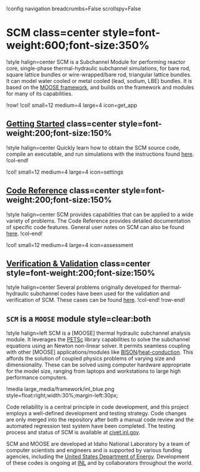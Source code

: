 !config navigation breadcrumbs=False scrollspy=False

# SCM class=center style=font-weight:600;font-size:350%

!style halign=center
SCM is a Subchannel Module for performing reactor core, single-phase thermal-hydraulic
subchannel simulations, for bare rod, square lattice bundles or wire-wrapped/bare rod, triangular lattice bundles. It can model water cooled or metal cooled (lead, sodium, LBE) bundles. It is based on the [MOOSE framework](https://mooseframework.inl.gov), and builds on the framework and modules for many of its capabilities.

!row!
!col! small=12 medium=4 large=4 icon=get_app

## [Getting Started](getting_started/installation.md) class=center style=font-weight:200;font-size:150%

!style halign=center
Quickly learn how to obtain the SCM source code, compile an executable, and
run simulations with the instructions found [here](getting_started/installation.md).
!col-end!

!col! small=12 medium=4 large=4 icon=settings

## [Code Reference](syntax/index.md) class=center style=font-weight:200;font-size:150%

!style halign=center
SCM provides capabilities that can be applied to a wide variety of problems.
The Code Reference provides detailed documentation of specific code features.
General user notes on SCM can also be found [here](getting_started/user_notes.md).
!col-end!

!col! small=12 medium=4 large=4 icon=assessment

## [Verification & Validation](v&v/v&v-list.md) class=center style=font-weight:200;font-size:150%

!style halign=center
Several problems originally developed for thermal-hydraulic subchannel codes have been used for the
validation and verification of SCM. These cases can be found [here](v&v/v&v-list.md).
!col-end!
!row-end!

## `SCM` is a `MOOSE` module style=clear:both

!style halign=left
SCM is a [MOOSE] thermal hydraulic subchannel analysis module. It leverages the [PETSc](https://petsc.org/release/) library capabilities to solve the subchannel equations using an Newton non-linear solver. It permits seamless coupling with other [MOOSE] applications/modules like [BISON](https://mooseframework.inl.gov/bison/)/[heat-conduction](https://mooseframework.inl.gov/modules/heat_conduction/index.html). This affords the solution of coupled physics problems of varying size and dimensionality. These can be solved using computer hardware appropriate for the model size, ranging from
laptops and workstations to large high performance computers.

!media large_media/framework/inl_blue.png style=float:right;width:30%;margin-left:30px;

Code reliability is a central principle in code development, and this project
employs a well-defined development and testing strategy.  Code changes are only
merged into the repository after both a manual code review and the automated
regression test system have been completed.  The testing process and status of
SCM is available at [civet.inl.gov](https://civet.inl.gov/repo/530/).

SCM and MOOSE are developed at Idaho National Laboratory by a team of
computer scientists and engineers and is supported by various funding agencies,
including the [United States Department of Energy](http://energy.gov).  Development
of these codes is ongoing at [INL](https://www.inl.gov) and by collaborators
throughout the world.
